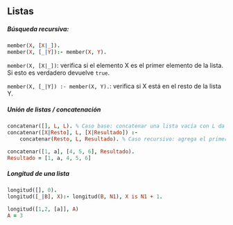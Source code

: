 ## Listas


##### Búsqueda recursiva:
```prolog
member(X, [X|_]).
member(X, [_|Y]):- member(X, Y).
```
`member(X, [X|_])`: verifica si el elemento X es el primer elemento de la lista. Si esto es verdadero devuelve `true`.

`member(X, [_|Y]) :- member(X, Y).`: verifica si X está en el resto de la lista Y.

##### Unión de listas / concatenación

```prolog
concatenar([], L, L). % Caso base: concatenar una lista vacía con L da como resultado L.
concatenar([X|Resto], L, [X|Resultado]) :- 
    concatenar(Resto, L, Resultado). % Caso recursivo: agrega el primer elemento de la primera lista a Resultado y llama recursivamente.
```

```prolog
concatenar([1, a], [4, 5, 6], Resultado).
Resultado = [1, a, 4, 5, 6]
```

##### Longitud de una lista

```prolog
longitud([], 0).
longitud([_|B], X):- longitud(B, N1), X is N1 + 1.
```
```prolog
longitud([1,2, [a]], A)
A = 3
```
